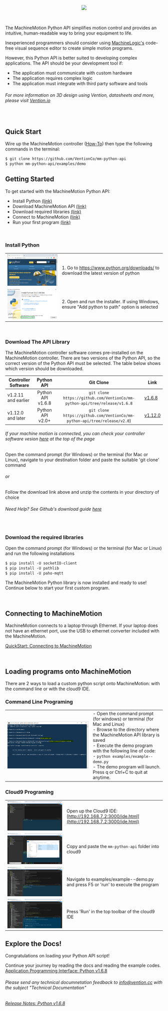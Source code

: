 [installPython1]: __documentation/_media/python_2.7_download.png
[installPython2]: __documentation/_media/python_2.7_install_edited.png
[installPython3]: __documentation/_media/python_3.6_install_edited.png
[commandLine]: __documentation/_media/command_Line_Demo.png
[cloud91]: __documentation/_media/cloud9_0.png
[cloud92]: __documentation/_media/cloud9_1.png
[cloud93]: __documentation/_media/cloud9_2.png
[cloud94]: __documentation/_media/cloud9_3.png
<p style="text-align:center;" ><img src="https://s3.amazonaws.com/ventioncms/vention_images/images/000/001/021/large/cover_python_guide.png?1550698357" ></p>


<p>&nbsp;</p>

The MachineMotion Python API simplifies motion control and provides an intuitive, human-readable way to bring your equipment to life. 

Inexperienced programmers should consider using [MachineLogic's](https://www.vention.io/technical-documents/in-cad-automation-with-machinelogic-24) code-free visual sequence editor to create simple motion programs. 

However, this Python API is better suited to developing complex applications. 
The API should be your development tool if:
* The application must communicate with custom hardware
* The application requires complex logic
* The application must integrate with third party software and tools

###### For more information on 3D design using Vention, datasheets and more, please visit [Vention.io](https://www.vention.io/technical-documents/machinemotion-controller-datasheet-10)

<div>&nbsp;</div>

## Quick Start
Wire up the MachineMotion controller ([How-To](#connecting-to-machinemotion)) then type the following commands in the terminal:
```console
$ git clone https://github.com/VentionCo/mm-python-api
$ python mm-python-api/examples/demo
```

## Getting Started

To get started with the MachineMotion Python API:

* Install Python [(link)](#install-python-on-your-computer)
* Download MachineMotion API  [(link)](#install-python-on-your-computer)
* Download required libraries [(link)](#install-python-on-your-computer)
* Connect to MachineMotion [(link)](#install-python-on-your-computer)
* Run your first program [(link)](#install-python-on-your-computer)

<div>&nbsp;</div>

### Install Python
| | |
|---|---|
|![installPython1]|1. Go to https://www.python.org/downloads/ to download the latest version of python |
|![installPython3]|2. Open and run the installer. If using Windows, ensure "Add python to path" option is selected |


<div>&nbsp;</div>


### Download The API Library

The MachineMotion controller software comes pre-installed on the MachineMotion controller. There are two versions of the Python API, so the correct version of the Python API must be selected. The table below shows which version should be downloaded.

| Controller Software| Python API | Git Clone | Link |
| ------------- |:-------------:| :-----:| ---|
| v1.2.11 and earlier    | Python API v1.6.8 | `git clone https://github.com/VentionCo/mm-python-api/tree/release/v1.6.8` | [v1.6.8](https://github.com/VentionCo/mm-python-api/tree/release/v1.6.8) |
| v1.12.0 and later    | Python API v2.0+     | `git clone https://github.com/VentionCo/mm-python-api/tree/release/v2.0`) | [v1.12.0](https://github.com/VentionCo/mm-python-api/tree/release/v2.0)

###### If your machine motion is connected, you can check your controller software vesion <a href="http://192.168.7.2/">here</a> at the top of the page



Open the command prompt (for Windows) or the terminal (for Mac or Linux), navigate to your destination folder and paste the suitable 'git clone' command  

###### or

Follow the download link above and unzip the contents in your directory of choice


###### Need Help? See Github's download guide [here](https://help.github.com/en/github/creating-cloning-and-archiving-repositories/cloning-a-repository)

<div>&nbsp;</div>

### Download the required libraries

 Open the command prompt (for Windows) or the terminal (for Mac or Linux) and run the following installations  

  ```console
  $ pip install -U socketIO-client
  $ pip install -U pathlib
  $ pip install -U paho-mqtt
  ```

The MachineMotion Python library is now installed and ready to use! Continue below to start your first custom program. 

<div>&nbsp;</div>

## Connecting to MachineMotion

MachineMotion connects to a laptop through Ethernet. If your laptop does not have an ethernet port, use the USB to ethernet converter included with the MachineMotion. 


[QuickStart: Connecting to MachineMotion](__documentation/quick_start/machine_motion--quickstart.md)

<div>&nbsp;</div>

## Loading programs onto MachineMotion
There are 2 ways to load a custom python script onto MachineMotion: with the command line or with the cloud9 IDE.

### Command Line Programing

| | |
|---|---|
|![commandLine]| - Open the command prompt (for windows) or terminal (for Mac and Linux) <br>  - Browse to the directory where the MachineMotion API library is saved <br>  - Execute the demo program with the following line of code: <br>     - `python examples/example--demo.py` <br>  - The demo program will launch. Press q or Ctrl+C to quit at anytime. 


### Cloud9 Programing
| | |
|---|---|
|![cloud91]| Open up the Cloud9 IDE: [http://192.168.7.2:3000/ide.html](http://192.168.7.2:3000/ide.html) |
|![cloud92]| Copy and paste the `mm-python-api` folder into cloud9
|![cloud93]| Navigate to examples/example--demo.py and press F5 or 'run' to execute the program
|![cloud94]| Press 'Run' in the top toolbar of the cloud9 IDE


## Explore the Docs!

Congratulations on loading your Python API script!

Continue your journey by reading the docs and reading the example codes.
[Application Programming Interface: Python v1.6.8](__documentation/api/machine_motion_python_api--v1.6.8.md)


###### Please send any technical documnetation feedback to info@vention.cc with the subject "Technical Documentation"
###### [Release Notes: Python v1.6.8](release-notes.md)
